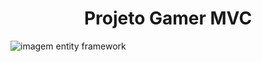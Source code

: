 <h1 align="center"> Projeto Gamer MVC </h1>

![imagem entity framework](https://github.com/G648/Projeto_MVC_EntityFramework/assets/54600850/19f87dd3-ca41-4707-b3dd-06ed3b1f2183)
